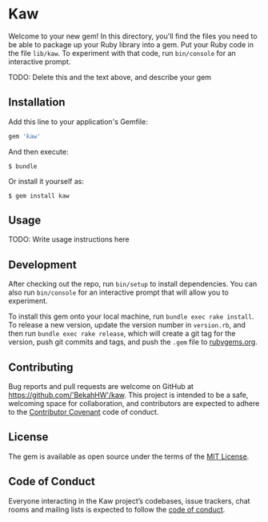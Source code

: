 # Kaw

Welcome to your new gem! In this directory, you'll find the files you need to be able to package up your Ruby library into a gem. Put your Ruby code in the file `lib/kaw`. To experiment with that code, run `bin/console` for an interactive prompt.

TODO: Delete this and the text above, and describe your gem

## Installation

Add this line to your application's Gemfile:

```ruby
gem 'kaw'
```

And then execute:

    $ bundle

Or install it yourself as:

    $ gem install kaw

## Usage

TODO: Write usage instructions here

## Development

After checking out the repo, run `bin/setup` to install dependencies. You can also run `bin/console` for an interactive prompt that will allow you to experiment.

To install this gem onto your local machine, run `bundle exec rake install`. To release a new version, update the version number in `version.rb`, and then run `bundle exec rake release`, which will create a git tag for the version, push git commits and tags, and push the `.gem` file to [rubygems.org](https://rubygems.org).

## Contributing

Bug reports and pull requests are welcome on GitHub at https://github.com/'BekahHW'/kaw. This project is intended to be a safe, welcoming space for collaboration, and contributors are expected to adhere to the [Contributor Covenant](http://contributor-covenant.org) code of conduct.

## License

The gem is available as open source under the terms of the [MIT License](https://opensource.org/licenses/MIT).

## Code of Conduct

Everyone interacting in the Kaw project’s codebases, issue trackers, chat rooms and mailing lists is expected to follow the [code of conduct](https://github.com/'BekahHW'/kaw/blob/master/CODE_OF_CONDUCT.md).
